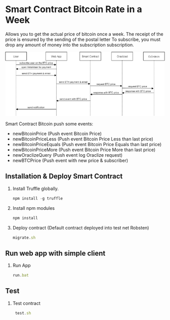 # Smart Contract Bitcoin Rate in a Week

Allows you to get the actual price of bitcoin once a week.
The receipt of the price is ensured by the sending of the postal letter 
To subscribe, you must drop any amount of money into the subscription subscription.

![](doc/Smart-contract.png)


Smart Contract Bitcoin push some events:
* newBitcoinPrice (Push event Bitcoin Price)
* newBitcoinPriceLess (Push event Bitcoin Price Less than last price)
* newBitcoinPriceEquals (Push event Bitcoin Price Equals than last price)
* newBitcoinPriceMore (Push event Bitcoin Price More than last price)
* newOraclizeQuery (Push event log Oraclize request)
* newBTCPrice (Push event with new price & subscriber)

## Installation & Deploy Smart Contract 

1. Install Truffle globally.
    ```javascript
    npm install -g truffle
 
2. Install npm modules
     ```javascript
     npm install

2. Deploy contract (Default contract deployed into test net Robsten)
    ```javascript
    migrate.sh
 

## Run web app with simple client

1. Run App
     ```javascript
     run.bat

## Test

1. Test contract 
      ```javascript
       test.sh


